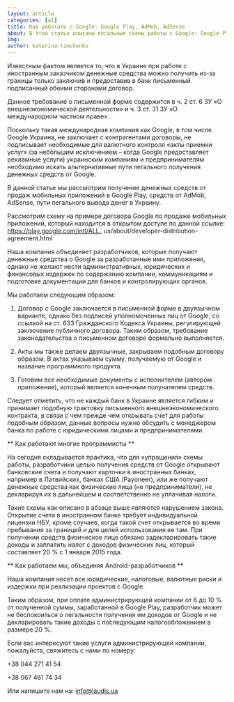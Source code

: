 ```yaml
---
layout: article
categories: [a1]
title: Как работать с Google: Google Play, AdMob, AdSense
about: В этой статье описаны легальные схемы работы с Google: Google Play, AdMob, AdSense
img: 
author: katerina-timchenko
---
```


Известным фактом является то, что в Украине при работе с иностранным заказчиком денежные средства можно получить из-за 
границы
только заключив и предоставив в банк письменный подписанный обеими сторонами договор.

Данное требование о письменной форме содержится в ч. 2 ст. 6 ЗУ «О внешнеэкономической деятельности» и ч. 3 ст. 31 ЗУ 
«О международном частном праве».

Поскольку такая международная компания как Google, в том числе Google Украина, не заключает с контрагентами договоры, 
не подписывает необходимые для валютного контроля «акты приемки услуг» (за небольшим исключением – когда Google предоставляет
рекламные услуги) украинским компаниям и предпринимателям необходимо искать альтернативные пути легального получения денежных 
средств от Google.

В данной статье мы рассмотрим получение денежных средств от продаж мобильных приложений в Google Play, средств от AdMob, 
AdSense, пути легального вывода денег в Украину. 

Рассмотрим схему на примере договора Google по продаже мобильных приложений, который находится в открытом доступе по данной 
ссылке: https://play.google.com/intl/ALL_ us/about/developer-distribution-agreement.html

Наша компания объединяет разработчиков, которые получают денежные средства о Google за разработанные ими приложения, однако
не желают нести административных, юридических и финансовых издержек по содержанию компании, коммуникациям и подготовке 
документации для банков и контролирующих органов.

Мы работаем следующим образом:

1.	Договор с Google заключается в письменной форме в двуязычном варианте, однако без подписей уполномоченных лиц от Google,
со ссылкой на ст. 633 Гражданского Кодекса Украины, регулирующей заключение публичного договора. Таким образом,  требование 
законодательства о письменном договоре формально выполняется.

2.	Акты мы также делаем двуязычные, закрываем подобным договору образом. В актах указываем сумму, получаемую от Google и 
название программного продукта. 

3.	Готовим все необходимые документы с исполнителем (автором приложения), который является конечным получателем средств.

Следует отметить, что не каждый банк в Украине является гибким и принимает подобную трактовку письменного внешнеэкономического
контракта, в связи с чем прежде чем открывать счет для работы подобным образом, данные вопросы нужно обсудить с менеджером 
банка по работе с юридическими лицами и предпринимателями.

** Как работают многие программисты **

На сегодня складывается практика, что для «упрощения» схемы работы, разработчики целью получения средств от Google открывают
банковские счета и получают карточки в иностранных банках, например в Латвийских, банках США (Payoneer), или же получают 
денежные средства как физические лица (не предприниматели), не декларируя их в дальнейшем и соответственно не уплачивая налоги.

Такие схемы как описано в абзаце выше являются нарушением закона. Открытие счета в иностранном банке требует индивидуальной
лицензии НБУ, кроме случаев, когда такой счет открывается во время пребывания за границей и для целей использования ее там. При получении средств физическое лицо обязано задекларировать такие доходы и заплатить налог с доходов физических лиц, который составляет 20 % с 1 января 2015 года. 

** Как работаем мы, объединяя Android-разработчиков **

Наша компания несет все юридические, налоговые, валютные риски и издержки при реализации проектов с 
Google. 

Таким образом, при оплате администрирующей компании от 6 до 10 % от полученной суммы, заработанной в 
Google Play, разработчик может не беспокоиться о легальности получения им доходов от Google и не декларировать 
такие доходы с последующим налогообложением в размере 20 %.

Если вас интересуют такие услуги администрирующей компании, пожалуйста, свяжитесь с нами по номеру: 

+38 044 271 41 54

+38 067 461 74 34

Или напишите нам на: info@laudis.ua
